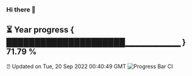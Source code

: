 ### Hi there 👋
⏳ Year progress { █████████████████████▁▁▁▁▁▁▁▁▁ } 71.79 %
---
⏰ Updated on Tue, 20 Sep 2022 00:40:49 GMT
![Progress Bar CI](https://github.com/Moyi321/Moyi321/workflows/Progress%20Bar%20CI/badge.svg)
